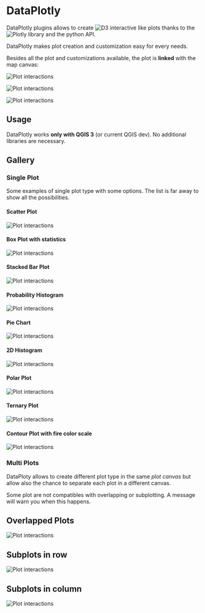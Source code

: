 # DataPlotly
DataPlotly plugins allows to create ![D3](https://d3js.org/) interactive like
plots thanks to the ![Plotly](https://plot.ly/python/) library and the python API.

DataPlotly makes plot creation and customization easy for every needs.

Besides all the plot and customizations available, the plot is **linked** with
the map canvas:

![Plot interactions](./help/source/img/readme/plot_interaction_scatter.gif)

![Plot interactions](./help/source/img/readme/plot_interaction_box.gif)

![Plot interactions](./help/source/img/readme/plot_interaction_scatter_box.gif)

## Usage
DataPlotly works **only with QGIS 3** (or current QGIS dev). No additional
libraries are necessary.

## Gallery

### Single Plot

Some examples of single plot type with some options. The list is far away to show all the possibilities.

#### Scatter Plot
![Plot interactions](./help/source/img/readme/plot_box.png)

#### Box Plot with statistics
![Plot interactions](./help/source/img/readme/plot_box.png)

#### Stacked Bar Plot
![Plot interactions](./help/source/img/readme/plot_bar_stack.png)

#### Probability Histogram
![Plot interactions](./help/source/img/readme/plot_histogram.png)

#### Pie Chart
![Plot interactions](./help/source/img/readme/plot_pie.png)

#### 2D Histogram
![Plot interactions](./help/source/img/readme/plot_2dhistogram.png)

#### Polar Plot
![Plot interactions](./help/source/img/readme/plot_polar.png)

#### Ternary Plot
![Plot interactions](./help/source/img/readme/plot_ternary.png)

#### Contour Plot with fire color scale
![Plot interactions](./help/source/img/readme/plot_contour.png)

### Multi Plots
DataPloty allows to create different plot type in the same *plot canvas* but allow also the chance to separate each plot in a different canvas.

<aside class="warning">
Some plot are not compatibles with overlapping or subplotting. A message will warn you when this happens.
</aside>


## Overlapped Plots
![Plot interactions](./help/source/img/readme/plot_scatter_bar.png)

## Subplots in row
![Plot interactions](./help/source/img/readme/plot_histogram_box.png)

## Subplots in column
![Plot interactions](./help/source/img/readme/plot_scatter_histogram.png)
